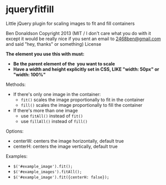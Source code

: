 jqueryfitfill
=============

Little jQuery plugin for scaling images to fit and fill containers

Ben Donaldson Copyright 2013
(MIT / I don't care what you do with it except it would be really nice if you sent an email to 2468ben@gmail.com and said "hey, thanks" or something) License

**The element you use this with must:**
- **Be the parent element of the <img> you want to scale**
- **Have a width and height explicitly set in CSS, LIKE "width: 50px" or "width: 100%"**

Methods:
- If there's only one image in the container:
	- `fit()` scales the image proportionally to fit in the container
	- `fill()` scales the image proportionally to fill the container
- If there's more than one image
	- use `fitAll()` instead of `fit()`
	- use `fillAll()` instead of `fill()`

Options:
- centerW: centers the image horizontally, default true
- centerH: centers the image vertically, default true

Examples:
- `$('#example_image').fit();`
- `$('#example_images').fitAll();`
- `$('#example_image').fit({centerH: false});`
